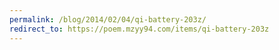 ```yaml
---
permalink: /blog/2014/02/04/qi-battery-203z/
redirect_to: https://poem.mzyy94.com/items/qi-battery-203z
---
```

